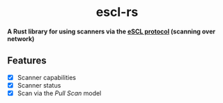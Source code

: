 <p align="center">
  <h1 align="center">escl-rs</h1>
</p>

**A Rust library for using scanners via the [eSCL protocol](https://mopria.org/spec-download) (scanning over network)**

## Features

- [x] Scanner capabilities
- [x] Scanner status
- [x] Scan via the _Pull Scan_ model
